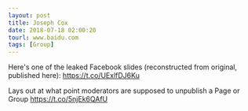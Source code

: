 ```yaml
---
layout: post
title: Joseph Cox
date: 2018-07-18 02:00:20
tourl: www.baidu.com
tags: [Group]
---
```

Here's one of the leaked Facebook slides (reconstructed from original, published here): https://t.co/UExlfDJ6Ku

Lays out at what point moderators are supposed to unpublish a Page or Group https://t.co/5njEk6QAfU